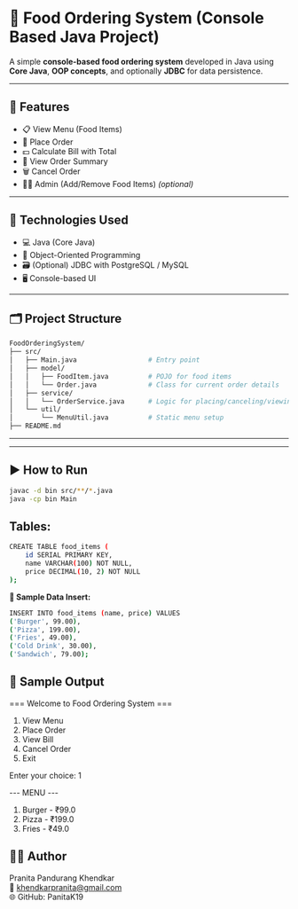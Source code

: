 # 🍔 Food Ordering System (Console Based Java Project)

A simple **console-based food ordering system** developed in Java using **Core Java**, **OOP concepts**, and optionally **JDBC** for data persistence.

---

## 📌 Features

- 📋 View Menu (Food Items)
- 🛒 Place Order
- 💵 Calculate Bill with Total
- 🧾 View Order Summary
- 🗑 Cancel Order
- 🧑‍💻 Admin (Add/Remove Food Items) *(optional)*

---

## 🧱 Technologies Used

- 💻 Java (Core Java)
- 🧠 Object-Oriented Programming
- 🗃️ (Optional) JDBC with PostgreSQL / MySQL
- 🖥️ Console-based UI

---

## 🗂️ Project Structure
```bash
FoodOrderingSystem/
├── src/
│   ├── Main.java                  # Entry point
│   ├── model/
│   │   ├── FoodItem.java          # POJO for food items
│   │   └── Order.java             # Class for current order details
│   ├── service/
│   │   └── OrderService.java      # Logic for placing/canceling/viewing orders
│   └── util/
│       └── MenuUtil.java          # Static menu setup
├── README.md
```



---


---

## ▶️ How to Run

```bash
javac -d bin src/**/*.java
java -cp bin Main
```

## Tables:
```bash
CREATE TABLE food_items (
    id SERIAL PRIMARY KEY,
    name VARCHAR(100) NOT NULL,
    price DECIMAL(10, 2) NOT NULL
);
```
**🔸 Sample Data Insert:**  
```bash
INSERT INTO food_items (name, price) VALUES 
('Burger', 99.00),
('Pizza', 199.00),
('Fries', 49.00),
('Cold Drink', 30.00),
('Sandwich', 79.00);
```

## 🧪 Sample Output
=== Welcome to Food Ordering System ===

1. View Menu
2. Place Order
3. View Bill
4. Cancel Order
0. Exit

Enter your choice: 1

--- MENU ---
1. Burger - ₹99.0
2. Pizza - ₹199.0
3. Fries - ₹49.0


## **👩‍💻 Author**
Pranita Pandurang Khendkar  
📧 khendkarpranita@gmail.com  
🌐 GitHub: PanitaK19  

